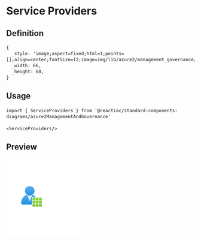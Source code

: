 # Service Providers

## Definition

```
{
  _style: 'image;aspect=fixed;html=1;points=[];align=center;fontSize=12;image=img/lib/azure2/management_governance/Service_Providers.svg;strokeColor=none;',
  _width: 66,
  _height: 68,
}
```

## Usage

```
import { ServiceProviders } from '@reactiac/standard-components-diagrams/azure2ManagementAndGovernance'

<ServiceProviders/>
```

## Preview

<img src="./service-providers.png" width="200"/>
